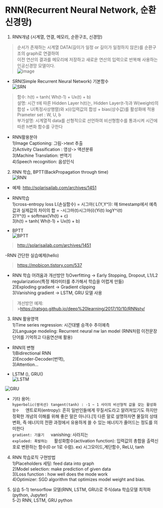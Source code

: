 # RNN(Recurrent Neural Network, 순환신경망)


1. RNN개념 (시계열, 연결, 메모리, 순환구조, 신경망)
> 순서가 존재하는 시계열 DATA(길이가 일정 or 길이가 일정하지 않은)를 순환구조의 graph로 연결하여  
 이전 연산의 결과를 메모리에 저장하고 새로운 연산의 입력으로 반복해 사용하는 인공신경망 모델이다.  
 ![image](https://user-images.githubusercontent.com/45334819/55249812-4e10c180-5290-11e9-845b-b7c0c178276b.png)

 
- SRN(Simple Recurrent Neural Network) 기본함수  
![SRN](https://user-images.githubusercontent.com/45334819/55276744-8076f900-533a-11e9-8b51-e78772b4ecbf.jpg)  
>함수: h(t) = tanh( Wh(t-1) + Ux(t) + b)  
>설명: 시간 t에 따른 Hidden Layer h(t)는, Hidden Layer(t-1)과 W(weight)의 합성 + U(특정사상행렬)와 x(i)입력값의 합성 + bias(상수값)를  활성화에 적용   
>Prameter set : W, U, b  
>부가설명:  시계열적 data를 선형적으로 선언하여 비선형함수를 통과시켜 시간에 따른 h변화 함수를 구한다  
 
- RNN활용분야  
1)Image Captioning: 그림->text 추출  
2)Activity Classification : 영상-> 액션분류  
3)Machine Translation: 번역기  
4)Speech recognition: 음성인식  


2. RNN 학습, BPTT(BackPropagation through time)  
![RNN](https://user-images.githubusercontent.com/45334819/55276773-c6cc5800-533a-11e9-8adf-bad243f03523.jpg)  
- 예제: http://solarisailab.com/archives/1451  
- RNN학습  
 1)cross-entropy loss L(손실함수) = 시그마( L(Y,Y^)): 매 timestamp에서 예측값과 실제값의 차이의 합 = -시그마(t)시그마(i)(Yi(t) logY^i(t)  
 2)Y^(t) = softmax(Vh(t) + c)  
 3)h(t)  = tanh( Wh(t-1) + Ux(t) + b)  

- BPTT  
![BPTT](https://user-images.githubusercontent.com/45334819/55276776-da77be80-533a-11e9-9314-b8a9bffed12b.jpg)  
> http://solarisailab.com/archives/1451


-RNN 간단한 실습예제(hello)
>https://mobicon.tistory.com/537
  
  
- RNN 학습 어려움과 개선방안
1)Overfitting -> Early Stopping, Dropout, L1/L2 regularization(특정 페라미터를 추가해서 학습을 어렵게 만듦)   
2)Exploding gradient -> Gradient clipping  
3)Vanishing gradient -> LSTM, GRU 모델 사용  
>개선방안 예제:  >https://ratsgo.github.io/deep%20learning/2017/10/10/RNNsty/  
  
    
3. RNN 활용영역  
1)Time series regression: 시간대별 승객수 추이예측  
2)Language modeling: Recurrent neural nw lan model (RNN처럼 이전문장단어를 기억하고 다음연산에 활용)  

- RNN의 변형  
1)Bidirectional RNN  
2)Encoder-Decoder(번역),   
3)Attention...  
  
- LSTM (), GRU()  
![LSTM](https://user-images.githubusercontent.com/45334819/55276778-e6fc1700-533a-11e9-9808-115c54c19c98.jpg)  
  
![GRU](https://user-images.githubusercontent.com/45334819/55276781-f4190600-533a-11e9-9ab5-ea25d83ca9e3.jpg)    
  
  
- 기타 용어:  
`hyperbolic(쌍곡선) tangent(tanh) : -1 ~ 1 사이의 비선형적 값을 갖는 활성화 함수  
`엔트로피(entropy):   흔히 일반인들에게 무질서도라고 알려져있기도 하지만 정확한 개념의 이해를 위해 좋은 말은 아니다.[1] 다른 말로 설명하자면 물질의 상태 변화, 즉 에너지의 전환 과정에서 유용하게 쓸 수 있는 에너지가 줄어드는 정도를 의미한다  
`gradient: 기울기  
`vanishing: 사라지는  
`exploded: 폭발하는  
`활성화함수(activation function): 입력값의 총합을 출력신호로 변환하는 함수(0 or 1로 수렴). ex) 시그모이드,계단함수, ReLU, tanh  
  

4. RNN 학습로직 구현방법  
1)Placeholders 세팅: feed data into graph  
2)Model selection: make prediction of given data  
3)Loss function : how well does the mode work   
4)Optimizer: SGD algorithm that optimizes model weight and bias.  

5. 실습
5-1) tensorflow 모델(RNN, LSTM, GRU)로 주식data 학습모델 최적화(python, Jupyter)  
5-2) RNN, LSTM, GRU python   
